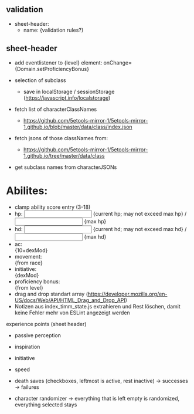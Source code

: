 ## validation ##
- sheet-header:
    - name: {validation rules?}
## sheet-header
- add eventlistener to {level} element: onChange={Domain.setProficiencyBonus}
- selection of subclass
    - save in localStorage / sessionStorage (https://javascript.info/localstorage)

- fetch list of characterClassNames    
    - https://github.com/5etools-mirror-1/5etools-mirror-1.github.io/blob/master/data/class/index.json
- fetch jsons of those classNames from:
    - https://github.com/5etools-mirror-1/5etools-mirror-1.github.io/tree/master/data/class
- get subclass names from characterJSONs 

# Abilites:
- clamp ability score entry (3-18)
- hp: <input> {current hp; may not exceed max hp} / <input> {max hp}
- hd: <input> {current hd; may not exceed max hd} / <input> {max hd}
- ac: <div> {10+dexMod}
- movement: <div> {from race}
- initiative: <div> {dexMod}
- proficiency bonus: <div> {from level}
- drag and drop standart array (https://developer.mozilla.org/en-US/docs/Web/API/HTML_Drag_and_Drop_API)
- Notizen aus index_timm_state.js extrahieren und Rest löschen, damit keine Fehler mehr von ESLint angezeigt werden

experience points (sheet header)
- passive perception
- inspiration

- initiative
- speed

- death saves (checkboxes, leftmost is active, rest inactive)
    -> successes
    -> failures

- character randomizer
    -> everything that is left empty is randomized, everything selected stays